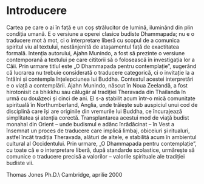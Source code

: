 Introducere
============

Cartea pe care o ai în față e un coș strălucitor de lumină, iluminând din plin condiția umană. E o versiune a operei clasice budiste Dhammapada; nu e o traducere mot à mot, ci o interpretare liberă cu scopul de a comunica spiritul viu al textului, nestânjenită de atașamentul față de exactitatea formală. Intenția autorului, Ajahn Munindo, a fost să prezinte o versiune contemporană a textului pe care cititorii să o folosească în investigația lor a Căii. Prin urmare titlul este „O Dhammapada pentru contemplație”, sugerând că lucrarea nu trebuie considerată o traducere categorică, ci o invitație la a întâlni și contempla înțelepciunea lui Buddha.
Contextul acestei interpretări e o viață a contemplării. Ajahn Munindo, născut în Noua Zeelandă, a fost hirotonisit ca bhikkhu sau călugăr al tradiției Theravada din Thailanda în urmă cu douăzeci și cinci de ani. El s-a stabilit acum într-o mică comunitate spirituală în Northumberland, Anglia, unde trăiește sub auspiciul unui cod de disciplină care își are originile din vremurile lui Buddha, ce încurajează simplitatea și atenția corectă. Transplantarea acestui mod de viață budist monahal din Orient – unde budismul e adânc înrădăcinat – în Vest a însemnat un proces de traducere care implică limbaj, obiceiuri și ritualuri, astfel încât tradiția Theravada, alături de altele, e stabilită acum în ambientul cultural al Occidentului. Prin urmare, „O Dhammapada pentru contemplație”, cu toate că e o interpretare liberă, după standarde scolastice, urmărește să comunice o traducere precisă a valorilor – valorile spirituale ale tradiției budiste vii.

Thomas Jones Ph.D.\\
Cambridge, aprilie 2000
